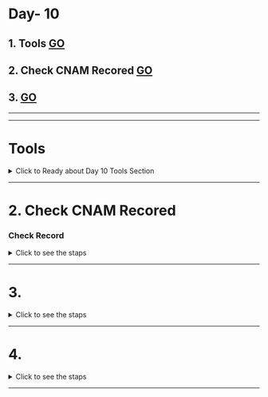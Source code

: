 # Day- 10 

## 1. Tools [GO](#tools)
## 2. Check CNAM Recored [GO](#check-record)
## 3.           [GO]()



---
---
# Tools
<details>
  <summary >Click to Ready about Day 10 Tools Section</summary>

---
---
# Tool - 1  `Can I take over XYZ?`

- ###  "Can I take over XYZ?" — a list of services and how to claim (sub)domains with dangling DNS records.
- ### Go this repository  [Can I take over XYZ?](https://github.com/EdOverflow/can-i-take-over-xyz)







</details>


---


# 2. Check CNAM Recored 
### Check Record 

<details >
   <summary>Click to see the staps</summary>

---
---

## Staps 
- Open terminal in linux
- We have to used `dig` command
- in terminla
```
dig <sub domain or any domain which you awant to chaenc the CNAM record >
```
- Example
```
dig  accounts.tesla.com
```

### for particular means only see `CNAM`
```
dig accounts.tesla.com CNAM
```


# OR Use `nslookup`
```
nslookup <sub domain or any domain which you awant to chaenc the CNAM record >
```
- Examplte
```
nslookup accounts.tesla.com CNAM
```
- want to see full details
```
nslookup accounts.tesla.com ANY
```


 
  
</details>

---



# 3.  
<details >
   <summary>Click to see the staps</summary>

---
---



 
  
</details>

---



#  4. 
<details >
   <summary>Click to see the staps</summary>

---
---



 
  
</details>



---





 















